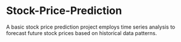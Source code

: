 # Stock-Price-Prediction

A basic stock price prediction project employs time series analysis to forecast future stock prices based on historical data patterns.
